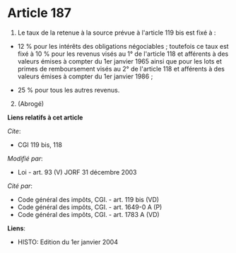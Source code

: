 # Article 187

1. Le taux de la retenue à la source prévue à l'article 119 bis est fixé à :

- 12 % pour les intérêts des obligations négociables ; toutefois ce taux est fixé à 10 % pour les revenus visés au 1° de
l'article 118 et afférents à des valeurs émises à compter du 1er janvier 1965 ainsi que pour les lots et primes de
remboursement visés au 2° de l'article 118 et afférents à des valeurs émises à compter du 1er janvier 1986 ;

- 25 % pour tous les autres revenus.

2. (Abrogé)

**Liens relatifs à cet article**

_Cite_:

  - CGI 119 bis, 118

_Modifié par_:

  - Loi - art. 93 (V) JORF 31 décembre 2003

_Cité par_:

  - Code général des impôts, CGI. - art. 119 bis (VD)
  - Code général des impôts, CGI. - art. 1649-0 A (P)
  - Code général des impôts, CGI. - art. 1783 A (VD)

**Liens**:

  - HISTO: Edition du 1er janvier 2004
